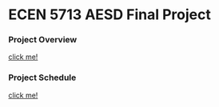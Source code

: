 # ECEN 5713 AESD Final Project
### Project Overview
[click me!](https://github.com/cu-ecen-aeld/final-project-mash9756/wiki/Project-Overview)

### Project Schedule
[click me!](https://github.com/users/mash9756/projects/1/views/1?groupedBy%5BcolumnId%5D=39571608)
